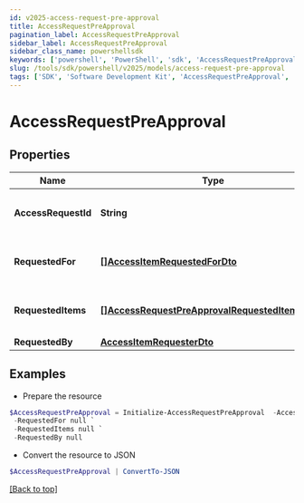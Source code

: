 ```yaml
---
id: v2025-access-request-pre-approval
title: AccessRequestPreApproval
pagination_label: AccessRequestPreApproval
sidebar_label: AccessRequestPreApproval
sidebar_class_name: powershellsdk
keywords: ['powershell', 'PowerShell', 'sdk', 'AccessRequestPreApproval', 'V2025AccessRequestPreApproval'] 
slug: /tools/sdk/powershell/v2025/models/access-request-pre-approval
tags: ['SDK', 'Software Development Kit', 'AccessRequestPreApproval', 'V2025AccessRequestPreApproval']
---
```



# AccessRequestPreApproval

## Properties

Name | Type | Description | Notes
------------ | ------------- | ------------- | -------------
**AccessRequestId** | **String** | The unique ID of the access request. | [required]
**RequestedFor** | [**[]AccessItemRequestedForDto**](access-item-requested-for-dto) | Identities access was requested for. | [required]
**RequestedItems** | [**[]AccessRequestPreApprovalRequestedItemsInner**](access-request-pre-approval-requested-items-inner) | Details of the access items being requested. | [required]
**RequestedBy** | [**AccessItemRequesterDto**](access-item-requester-dto) |  | [required]

## Examples

- Prepare the resource
```powershell
$AccessRequestPreApproval = Initialize-AccessRequestPreApproval  -AccessRequestId 2c91808b6ef1d43e016efba0ce470904 `
 -RequestedFor null `
 -RequestedItems null `
 -RequestedBy null
```

- Convert the resource to JSON
```powershell
$AccessRequestPreApproval | ConvertTo-JSON
```


[[Back to top]](#) 

